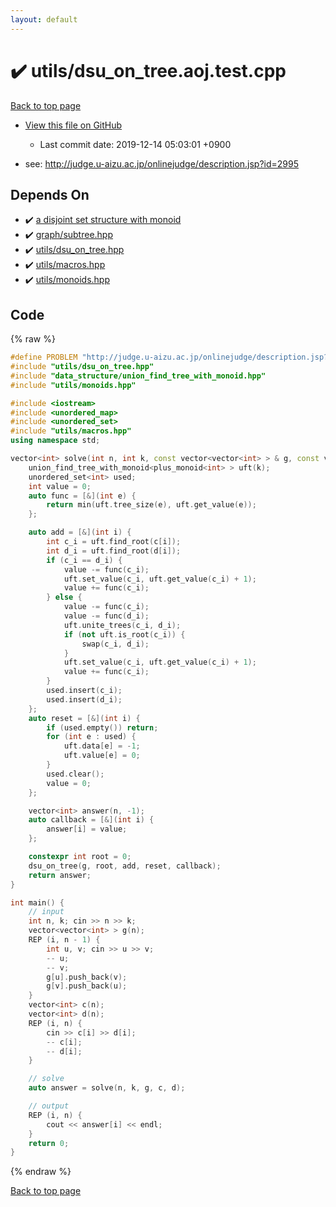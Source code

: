```yaml
---
layout: default
---
```


<!-- mathjax config similar to math.stackexchange -->
<script type="text/javascript" async
  src="https://cdnjs.cloudflare.com/ajax/libs/mathjax/2.7.5/MathJax.js?config=TeX-MML-AM_CHTML">
</script>
<script type="text/x-mathjax-config">
  MathJax.Hub.Config({
    TeX: { equationNumbers: { autoNumber: "AMS" }},
    tex2jax: {
      inlineMath: [ ['$','$'] ],
      processEscapes: true
    },
    "HTML-CSS": { matchFontHeight: false },
    displayAlign: "left",
    displayIndent: "2em"
  });
</script>

<script type="text/javascript" src="https://cdnjs.cloudflare.com/ajax/libs/jquery/3.4.1/jquery.min.js"></script>
<script src="https://cdn.jsdelivr.net/npm/jquery-balloon-js@1.1.2/jquery.balloon.min.js" integrity="sha256-ZEYs9VrgAeNuPvs15E39OsyOJaIkXEEt10fzxJ20+2I=" crossorigin="anonymous"></script>
<script type="text/javascript" src="../../assets/js/copy-button.js"></script>
<link rel="stylesheet" href="../../assets/css/copy-button.css" />


# :heavy_check_mark: utils/dsu_on_tree.aoj.test.cpp
<a href="../../index.html">Back to top page</a>

* <a href="{{ site.github.repository_url }}/blob/master/utils/dsu_on_tree.aoj.test.cpp">View this file on GitHub</a>
    - Last commit date: 2019-12-14 05:03:01 +0900


* see: <a href="http://judge.u-aizu.ac.jp/onlinejudge/description.jsp?id=2995">http://judge.u-aizu.ac.jp/onlinejudge/description.jsp?id=2995</a>


## Depends On
* :heavy_check_mark: <a href="../../library/data_structure/union_find_tree_with_monoid.hpp.html">a disjoint set structure with monoid</a>
* :heavy_check_mark: <a href="../../library/graph/subtree.hpp.html">graph/subtree.hpp</a>
* :heavy_check_mark: <a href="../../library/utils/dsu_on_tree.hpp.html">utils/dsu_on_tree.hpp</a>
* :heavy_check_mark: <a href="../../library/utils/macros.hpp.html">utils/macros.hpp</a>
* :heavy_check_mark: <a href="../../library/utils/monoids.hpp.html">utils/monoids.hpp</a>


## Code
{% raw %}
```cpp
#define PROBLEM "http://judge.u-aizu.ac.jp/onlinejudge/description.jsp?id=2995"
#include "utils/dsu_on_tree.hpp"
#include "data_structure/union_find_tree_with_monoid.hpp"
#include "utils/monoids.hpp"

#include <iostream>
#include <unordered_map>
#include <unordered_set>
#include "utils/macros.hpp"
using namespace std;

vector<int> solve(int n, int k, const vector<vector<int> > & g, const vector<int> & c, const vector<int> & d) {
    union_find_tree_with_monoid<plus_monoid<int> > uft(k);
    unordered_set<int> used;
    int value = 0;
    auto func = [&](int e) {
        return min(uft.tree_size(e), uft.get_value(e));
    };

    auto add = [&](int i) {
        int c_i = uft.find_root(c[i]);
        int d_i = uft.find_root(d[i]);
        if (c_i == d_i) {
            value -= func(c_i);
            uft.set_value(c_i, uft.get_value(c_i) + 1);
            value += func(c_i);
        } else {
            value -= func(c_i);
            value -= func(d_i);
            uft.unite_trees(c_i, d_i);
            if (not uft.is_root(c_i)) {
                swap(c_i, d_i);
            }
            uft.set_value(c_i, uft.get_value(c_i) + 1);
            value += func(c_i);
        }
        used.insert(c_i);
        used.insert(d_i);
    };
    auto reset = [&](int i) {
        if (used.empty()) return;
        for (int e : used) {
            uft.data[e] = -1;
            uft.value[e] = 0;
        }
        used.clear();
        value = 0;
    };

    vector<int> answer(n, -1);
    auto callback = [&](int i) {
        answer[i] = value;
    };

    constexpr int root = 0;
    dsu_on_tree(g, root, add, reset, callback);
    return answer;
}

int main() {
    // input
    int n, k; cin >> n >> k;
    vector<vector<int> > g(n);
    REP (i, n - 1) {
        int u, v; cin >> u >> v;
        -- u;
        -- v;
        g[u].push_back(v);
        g[v].push_back(u);
    }
    vector<int> c(n);
    vector<int> d(n);
    REP (i, n) {
        cin >> c[i] >> d[i];
        -- c[i];
        -- d[i];
    }

    // solve
    auto answer = solve(n, k, g, c, d);

    // output
    REP (i, n) {
        cout << answer[i] << endl;
    }
    return 0;
}

```
{% endraw %}

<a href="../../index.html">Back to top page</a>

